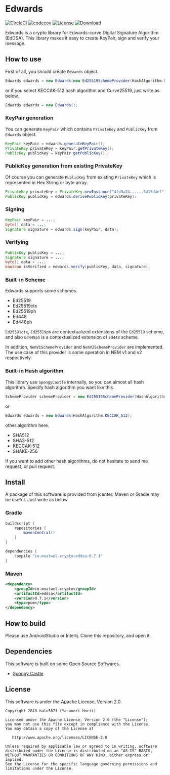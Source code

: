 # Edwards
[![CircleCI](https://circleci.com/gh/halu5071/edwards.svg?style=svg&circle-token=cbf414b02faf05868c94e788f208e115aea1650d)](https://circleci.com/gh/halu5071/edwards) [![codecov](https://codecov.io/gh/halu5071/edwards/branch/master/graph/badge.svg?token=ahNKdm6dVP)](https://codecov.io/gh/halu5071/edwards) [![License](https://img.shields.io/badge/License-Apache%202.0-blue.svg)](https://opensource.org/licenses/Apache-2.0) [ ![Download](https://api.bintray.com/packages/halu5071/edwards/edwards/images/download.svg) ](https://bintray.com/halu5071/edwards/edwards/_latestVersion)


Edwards is a crypto library for Edwards-curve Digital Signature Algorithm (EdDSA). This library makes it easy to create KeyPair, sign and verify your message.

## How to use

First of all, you should create `Edwards` object.

```java
Edwards edwards = new Edwards(new Ed25519SchemeProvider(HashAlgorithm.SHA_512));
```

or if you select KECCAK-512 hash algorithm and Curve25519, just write as below.

```java
Edwards edwards = new Edwards();
```

### KeyPair generation
You can generate `KeyPair` which contains `PrivateKey` and `PublicKey` from `Edwards` object.

```java
KeyPair keyPair = edwards.generateKeyPair();
PrivateKey privateKey = keyPair.getPrivateKey();
PublicKey publicKey = keyPair.getPublicKey();
```

### PublicKey generation from existing PrivateKey
Of course you can generate `PublicKey` from existing `PrivateKey` which is represented in Hex String or byte array.

```java
PrivateKey privateKey = PrivateKey.newInstance("4fd0a24......3415d4ef");
PublicKey publicKey = edwards.derivePublicKey(privateKey);
```

### Signing

```java
KeyPair keyPair = ...;
byte[] data = ...;
Signature signature = edwards.sign(keyPair, data);
```

### Verifying

```java
PublicKey publicKey = ...;
Signature signature = ...;
byte[] data = ...;
boolean isVerified = edwards.verify(publicKey, data, signature);
```

### Built-in Scheme
Edwards supports some schemes. 

- Ed25519
- Ed25519ctx
- Ed25519ph
- Ed448
- Ed448ph

`Ed25591ctx`, `Ed25519ph` are contextualized extensions of the `Ed25519` scheme, and also `Ed448ph` is a contextualized extension of `Ed448` scheme.

In addition, `NemV1SchemeProvider` and `NemV2SchemeProvider` are implemented. The use case of this provider is some operation in NEM v1 and v2 respectively.

### Built-in Hash algorithm
This library use `SpongyCastle` internally, so you can almost all hash algorithm. Specify hash algorithm you want like this.

```java
SchemeProvider schemeProvider = new Ed25519SchemeProvider(HashAlgorithm.SHA_512);
```

or

```java
Edwards edwards = new Edwards(HashAlgorithm.KECCAK_512);
```

other algorithm here.

- SHA512
- SHA3-512
- KECCAK-512
- SHAKE-256

If you want to add other hash algorithms, do not hesitate to send me request, or pull request.

## Install
A package of this software is provided from jcenter. Maven or Gradle may be useful. Just write as below.

### Gradle

```gradle
buildscript {
    repositories {
        mavenCentral()
    }
}

dependencies {
    compile "io.moatwel.crypto:eddsa:0.7.1"
}
```

### Maven

```xml
<dependency> 
    <groupId>io.moatwel.crypto</groupId> 
    <artifactId>eddsa</artifactId> 
    <version>0.7.1</version>
    <type>pom</type> 
</dependency>
```

## How to build
Please use AndroidStudio or Intellij. Clone this repository, and open it.


## Dependencies
This software is built on some Open Source Softwares.

- [Spongy Castle](https://github.com/rtyley/spongycastle)


## License
This software is under the Apache License, Version 2.0.

```
Copyright 2018 halu5071 (Yasunori Horii)

Licensed under the Apache License, Version 2.0 (the "License");
you may not use this file except in compliance with the License.
You may obtain a copy of the License at

   http://www.apache.org/licenses/LICENSE-2.0

Unless required by applicable law or agreed to in writing, software
distributed under the License is distributed on an "AS IS" BASIS,
WITHOUT WARRANTIES OR CONDITIONS OF ANY KIND, either express or implied.
See the License for the specific language governing permissions and
limitations under the License.
```
